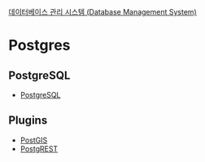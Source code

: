 [데이터베이스 관리 시스템 (Database Management System)](../index.md)
# Postgres
## PostgreSQL
- [PostgreSQL](PostgreSQL.md)
## Plugins
- [PostGIS](PostGIS.md)
- [PostgREST](PostgREST.md)

